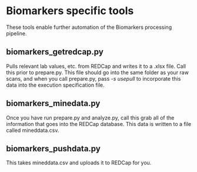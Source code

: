 
# Biomarkers specific tools

These tools enable further automation of the Biomarkers processing pipeline.

## biomarkers_getredcap.py
Pulls relevant lab values, etc. from REDCap and writes it to a .xlsx file. Call this prior to prepare.py. This file should go into the same folder as your raw scans, and when you call prepare.py, pass *-s usepull* to incorporate this data into the execution specification file.

## biomarkers_minedata.py
Once you have run prepare.py and analyze.py, call this grab all of the information that goes into the REDCap database. This data is written to a file called mineddata.csv.

## biomarkers_pushdata.py
This takes mineddata.csv and uploads it to REDCap for you.